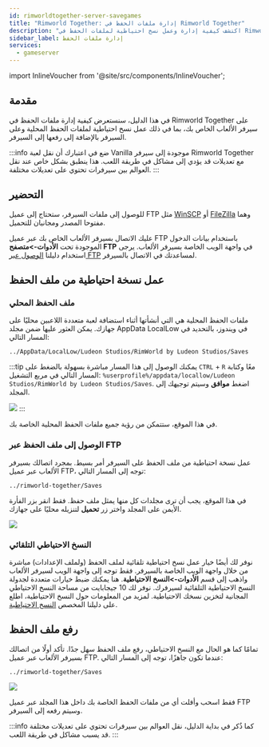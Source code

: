 ```yaml
---
id: rimworldtogether-server-savegames
title: "Rimworld Together: إدارة ملفات الحفظ في Rimworld Together"
description: "اكتشف كيفية إدارة وعمل نسخ احتياطية لملفات الحفظ في Rimworld Together لضمان تجربة لعب جماعية سلسة → تعلّم المزيد الآن"
sidebar_label: إدارة ملفات الحفظ
services:
  - gameserver
---
```


import InlineVoucher from '@site/src/components/InlineVoucher';

## مقدمة

في هذا الدليل، سنستعرض كيفية إدارة ملفات الحفظ في Rimworld Together على سيرفر الألعاب الخاص بك، بما في ذلك عمل نسخ احتياطية لملفات الحفظ المحلية وعلى السيرفر بالإضافة إلى رفعها إلى السيرفر.

:::info
ضع في اعتبارك أن نقل لعبة Vanilla موجودة إلى سيرفر Rimworld Together مع تعديلات قد يؤدي إلى مشاكل في طريقة اللعب. هذا ينطبق بشكل خاص عند نقل العوالم بين سيرفرات تحتوي على تعديلات مختلفة.
:::

<InlineVoucher />

## التحضير

للوصول إلى ملفات السيرفر، ستحتاج إلى عميل FTP مثل [WinSCP](https://winscp.net/eng/index.php) أو [FileZilla](https://filezilla-project.org/) وهما مفتوحا المصدر ومجانيان للتحميل.

عليك الاتصال بسيرفر الألعاب الخاص بك عبر عميل FTP باستخدام بيانات الدخول الموجودة تحت **الأدوات->متصفح FTP** في واجهة الويب الخاصة بسيرفر الألعاب. يرجى استخدام دليلنا [الوصول عبر FTP](gameserver-ftpaccess.md) لمساعدتك في الاتصال بالسيرفر.

## عمل نسخة احتياطية من ملف الحفظ

### ملف الحفظ المحلي

ملفات الحفظ المحلية هي التي أنشأتها أثناء استضافة لعبة متعددة اللاعبين محليًا على جهازك. يمكن العثور عليها ضمن مجلد AppData LocalLow في ويندوز، بالتحديد في المسار التالي:
```
../AppData/LocalLow/Ludeon Studios/RimWorld by Ludeon Studios/Saves
```

:::tip
يمكنك الوصول إلى هذا المسار مباشرة بسهولة بالضغط على `CTRL` + `R` معًا وكتابة المسار التالي في مربع التشغيل: `%userprofile%/appdata/locallow/Ludeon Studios/RimWorld by Ludeon Studios/Saves`. اضغط **موافق** وسيتم توجيهك إلى المجلد.

![](https://screensaver01.zap-hosting.com/index.php/s/LZ6Ljo2DfBoH45s/preview)
:::

في هذا الموقع، ستتمكن من رؤية جميع ملفات الحفظ المحلية الخاصة بك.

### الوصول إلى ملف الحفظ عبر FTP

عمل نسخة احتياطية من ملف الحفظ على السيرفر أمر بسيط. بمجرد اتصالك بسيرفر الألعاب عبر عميل FTP، توجه إلى المسار التالي:
```
../rimworld-together/Saves
```

في هذا الموقع، يجب أن ترى مجلدات كل منها يمثل ملف حفظ. فقط انقر بزر الفأرة الأيمن على المجلد واختر زر **تحميل** لتنزيله محليًا على جهازك.

![](https://screensaver01.zap-hosting.com/index.php/s/yjYXnDSHs7g5eCH/preview)

### النسخ الاحتياطي التلقائي

نوفر لك أيضًا خيار عمل نسخ احتياطية تلقائية لملف الحفظ (ولملف الإعدادات) مباشرة من خلال واجهة الويب الخاصة بالسيرفر. فقط توجه إلى واجهة الويب لسيرفر الألعاب واذهب إلى قسم **الأدوات->النسخ الاحتياطية**. هنا يمكنك ضبط خيارات متعددة لجدولة النسخ الاحتياطية التلقائية لسيرفرك. نوفر لك 10 جيجابايت من مساحة النسخ الاحتياطي المجانية لتخزين نسخك الاحتياطية. لمزيد من المعلومات حول النسخ الاحتياطية، اطلع على دليلنا المخصص [النسخ الاحتياطية](gameserver-backups.md).

## رفع ملف الحفظ

تمامًا كما هو الحال مع النسخ الاحتياطي، رفع ملف الحفظ سهل جدًا. تأكد أولًا من اتصالك بسيرفر الألعاب عبر عميل FTP. عندما تكون جاهزًا، توجه إلى المسار التالي:
```
../rimworld-together/Saves
```

![](https://screensaver01.zap-hosting.com/index.php/s/s4zakSdKniMdGmT/preview)

فقط اسحب وأفلت أي من ملفات الحفظ الخاصة بك داخل هذا المجلد عبر عميل FTP وسيتم رفعه إلى السيرفر.

:::info
كما ذُكر في بداية الدليل، نقل العوالم بين سيرفرات تحتوي على تعديلات مختلفة قد يسبب مشاكل في طريقة اللعب.
:::

<InlineVoucher />